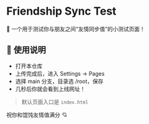 # Friendship Sync Test

🌼 一个用于测试你与朋友之间“友情同步值”的小测试页面！

## 🧷 使用说明

- 打开本仓库
- 上传完成后，进入 Settings → Pages
- 选择 main 分支，目录选 /root，保存
- 几秒后你就会看到上线网址！

> 默认页面入口是 `index.html`

祝你和馄饨友情值满分 💘
